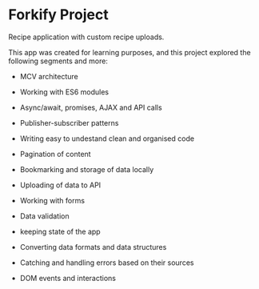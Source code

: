 # Forkify Project

Recipe application with custom recipe uploads.

This app was created for learning purposes, and this project explored the following segments and more:

- MCV architecture

- Working with ES6 modules

- Async/await, promises, AJAX and API calls

- Publisher-subscriber patterns

- Writing easy to undestand clean and organised code

- Pagination of content

- Bookmarking and storage of data locally

- Uploading of data to API

- Working with forms

- Data validation

- keeping state of the app

- Converting data formats and data structures

- Catching and handling errors based on their sources

- DOM events and interactions
